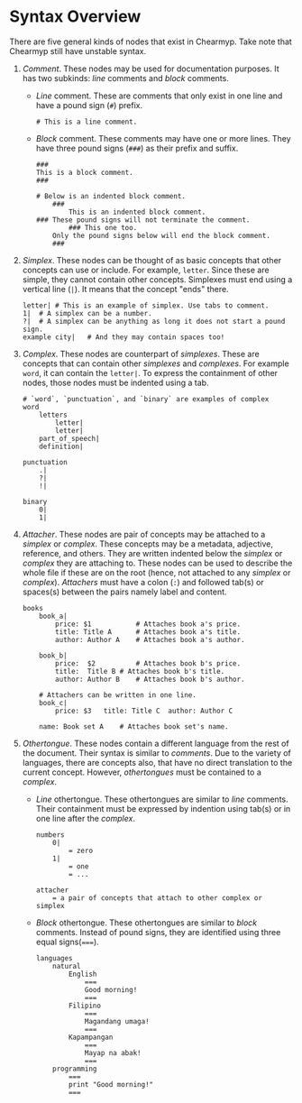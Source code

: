 # Syntax Overview
There are five general kinds of nodes that exist in Chearmyp. Take note that Chearmyp still have
unstable syntax.

1. *Comment*. These nodes may be used for documentation purposes. It has two subkinds: *line*
	comments and *block* comments.
	- *Line* comment. These are comments that only exist in one line and have a pound sign (`#`)
		prefix.
		```
		# This is a line comment.
		```
	- *Block* comment. These comments may have one or more lines. They have three pound signs (`###`)
		as their prefix and suffix.
		```
		###
		This is a block comment.
		###

		# Below is an indented block comment.
			###
				This is an indented block comment.
		### These pound signs will not terminate the comment.
				### This one too.
			Only the pound signs below will end the block comment.
			###
		```

2. *Simplex*. These nodes can be thought of as basic concepts that other concepts can use or
	include. For example, `letter`. Since these are simple, they cannot contain other concepts.
	Simplexes must end using a vertical line (`|`). It means that the concept "ends" there.
	```
	letter|	# This is an example of simplex. Use tabs to comment.
	1|	# A simplex can be a number.
	?|	# A simplex can be anything as long it does not start a pound sign.
	example city|	# And they may contain spaces too!
	```

3. *Complex*. These nodes are counterpart of *simplexes*. These are concepts that can contain other
	*simplexes* and *complexes*. For example `word`, it can contain the `letter|`. To express the
	containment of other nodes, those nodes must be indented using a tab.
	```
	# `word`, `punctuation`, and `binary` are examples of complex
	word
		letters
			letter|
			letter|
		part_of_speech|
		definition|

	punctuation
		.|
		?|
		!|

	binary
		0|
		1|
	```

4. *Attacher*. These nodes are pair of concepts may be attached to a *simplex* or *complex*. These
	concepts may be a metadata, adjective, reference, and others. They are written indented below the
	*simplex* or *complex* they are attaching to. These nodes can be used to describe the whole file
	if these are on the root (hence, not attached to any *simplex* or *complex*). *Attachers* must
	have a colon (`:`) and followed tab(s) or spaces(s) between the pairs namely label and content.
	```
	books
		book_a|
			price: $1			# Attaches book a's price.
			title: Title A		# Attaches book a's title.
			author: Author A	# Attaches book a's author.

		book_b|
			price:	$2			# Attaches book b's price.
			title:	Title B	# Attaches book b's title.
			author:	Author B	# Attaches book b's author.

		# Attachers can be written in one line.
		book_c|
			price: $3	title: Title C	author: Author C

		name: Book set A	# Attaches book set's name.
	```

5. *Othertongue*. These nodes contain a different language from the rest of the document. Their
	syntax is  similar to *comments*. Due to the variety of languages, there are concepts also, that
	have no direct translation to the current concept. However, *othertongues* must be contained to a
	*complex*.
	- *Line* othertongue. These othertongues are similar to *line* comments. Their containment must
		be expressed by indention using tab(s) or in one line after the *complex*.
		```
		numbers
			0|
				= zero
			1|
				= one
				= ...

		attacher
			= a pair of concepts that attach to other complex or simplex
		```
	- *Block* othertongue. These othertongues are similar to *block* comments. Instead of pound
		signs, they are identified using three equal signs(`===`).
		```
		languages
			natural
				English
					===
					Good morning!
					===
				Filipino
					===
					Magandang umaga!
					===
				Kapampangan
					===
					Mayap na abak!
					===
			programming
				===
				print "Good morning!"
				===
		```
